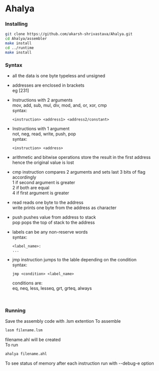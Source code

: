 # Ahalya

### Installing
```bash
git clone https://github.com/akarsh-shrivastava/Ahalya.git
cd Ahalya/assembler
make install
cd ../runtime
make install
```

### Syntax
* all the data is one byte typeless and unsigned
* addresses are enclosed in brackets <br>
eg [231]
* Instructions with 2 arguments <br>
 mov, add, sub, mul, div, mod, and, or, xor, cmp <br>
syntax:
    ```assembly
    <instruction> <address1> <address2/constant>
    ```
* Instructions with 1 argument <br>
not, neg, read, write, push, pop <br>
syntax:
    ```assembly
    <instruction> <address>
    ```
* arithmetic and bitwise operations store the result in the first address <br>
hence the original value is lost
* cmp instruction compares 2 arguments and sets last 3 bits of flag accordingly <br>
1 if second argument is greater <br>
2 if both are equal <br>
4 if first argument is greater <br>

* read reads one byte to the address <br>
write prints one byte from the address as character

* push pushes value from address to stack <br>
  pop pops the top of stack to the address

* labels can be any non-reserve words <br>
syntax:
    ```assembly
    <label_name>:
    ...
    ```

* jmp instruction jumps to the lable depending on the condition <br>
syntax:
    ```assembly
    jmp <condition> <label_name>
    ```
    conditions are: <br>
    eq, neq, less, lesseq, grt, grteq, always
 <br>

### Running
Save the assembly code with .lsm extention
To assemble
```bash
lasm filename.lsm
```
filename.ahl will be created <br>
To run
```bash
ahalya filename.ahl
```
To see status of memory after each instruction run with --debug-e option
